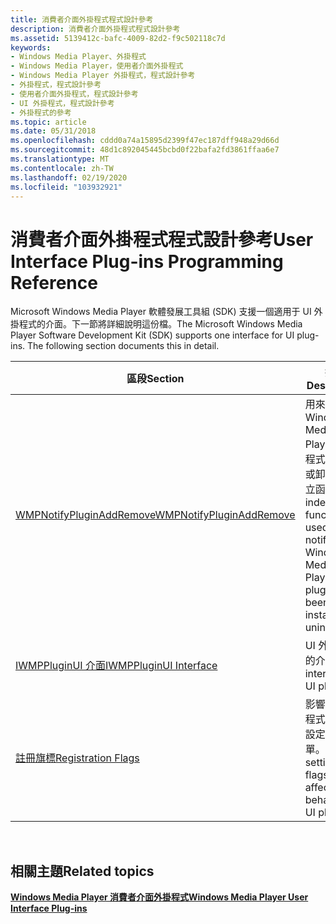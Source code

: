 ```yaml
---
title: 消費者介面外掛程式程式設計參考
description: 消費者介面外掛程式程式設計參考
ms.assetid: 5139412c-bafc-4009-82d2-f9c502118c7d
keywords:
- Windows Media Player、外掛程式
- Windows Media Player，使用者介面外掛程式
- Windows Media Player 外掛程式，程式設計參考
- 外掛程式，程式設計參考
- 使用者介面外掛程式，程式設計參考
- UI 外掛程式，程式設計參考
- 外掛程式的參考
ms.topic: article
ms.date: 05/31/2018
ms.openlocfilehash: cddd0a74a15895d2399f47ec187dff948a29d66d
ms.sourcegitcommit: 48d1c892045445bcbd0f22bafa2fd3861ffaa6e7
ms.translationtype: MT
ms.contentlocale: zh-TW
ms.lasthandoff: 02/19/2020
ms.locfileid: "103932921"
---
```

# <a name="user-interface-plug-ins-programming-reference"></a><span data-ttu-id="ea4d2-110">消費者介面外掛程式程式設計參考</span><span class="sxs-lookup"><span data-stu-id="ea4d2-110">User Interface Plug-ins Programming Reference</span></span>

<span data-ttu-id="ea4d2-111">Microsoft Windows Media Player 軟體發展工具組 (SDK) 支援一個適用于 UI 外掛程式的介面。下一節將詳細說明這份檔。</span><span class="sxs-lookup"><span data-stu-id="ea4d2-111">The Microsoft Windows Media Player Software Development Kit (SDK) supports one interface for UI plug-ins. The following section documents this in detail.</span></span>



| <span data-ttu-id="ea4d2-112">區段</span><span class="sxs-lookup"><span data-stu-id="ea4d2-112">Section</span></span>                                                  | <span data-ttu-id="ea4d2-113">描述</span><span class="sxs-lookup"><span data-stu-id="ea4d2-113">Description</span></span>                                                                                                   |
|----------------------------------------------------------|---------------------------------------------------------------------------------------------------------------|
| [<span data-ttu-id="ea4d2-114">WMPNotifyPluginAddRemove</span><span class="sxs-lookup"><span data-stu-id="ea4d2-114">WMPNotifyPluginAddRemove</span></span>](/previous-versions/windows/desktop/api/wmpplug/nf-wmpplug-wmpnotifypluginaddremove) | <span data-ttu-id="ea4d2-115">用來通知 Windows Media Player 外掛程式已安裝或卸載的獨立函式。</span><span class="sxs-lookup"><span data-stu-id="ea4d2-115">An independent function used to notify Windows Media Player that a plug-in has been installed or uninstalled.</span></span> |
| [<span data-ttu-id="ea4d2-116">IWMPPluginUI 介面</span><span class="sxs-lookup"><span data-stu-id="ea4d2-116">IWMPPluginUI Interface</span></span>](/previous-versions/windows/desktop/api/wmpplug/nn-wmpplug-iwmppluginui)               | <span data-ttu-id="ea4d2-117">UI 外掛程式的介面。</span><span class="sxs-lookup"><span data-stu-id="ea4d2-117">An interface to UI plug-ins.</span></span>                                                                                  |
| [<span data-ttu-id="ea4d2-118">註冊旗標</span><span class="sxs-lookup"><span data-stu-id="ea4d2-118">Registration Flags</span></span>](registration-flags.md)             | <span data-ttu-id="ea4d2-119">影響 UI 外掛程式行為的設定旗標清單。</span><span class="sxs-lookup"><span data-stu-id="ea4d2-119">A list of settings flags that affect the behavior of UI plug-ins.</span></span>                                             |



 

## <a name="related-topics"></a><span data-ttu-id="ea4d2-120">相關主題</span><span class="sxs-lookup"><span data-stu-id="ea4d2-120">Related topics</span></span>

<dl> <dt>

[<span data-ttu-id="ea4d2-121">**Windows Media Player 消費者介面外掛程式**</span><span class="sxs-lookup"><span data-stu-id="ea4d2-121">**Windows Media Player User Interface Plug-ins**</span></span>](windows-media-player-user-interface-plug-ins.md)
</dt> </dl>

 

 




